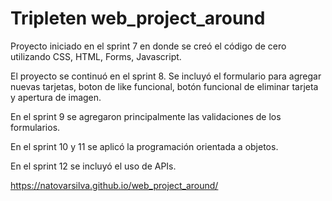 # Tripleten web_project_around

Proyecto iniciado en el sprint 7 en donde se creó el código de cero utilizando CSS, HTML, Forms, Javascript.

El proyecto se continuó en el sprint 8. Se incluyó el formulario para agregar nuevas tarjetas, boton de like funcional, botón funcional de eliminar tarjeta y apertura de imagen.

En el sprint 9 se agregaron principalmente las validaciones de los formularios.

En el sprint 10 y 11 se aplicó la programación orientada a objetos.

En el sprint 12 se incluyó el uso de APIs.

https://natovarsilva.github.io/web_project_around/
